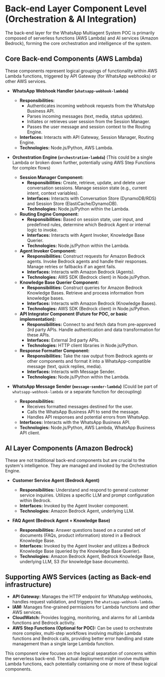 # Back-end Layer Component Level (Orchestration & AI Integration)

The back-end layer for the WhatsApp Multiagent System POC is primarily composed of serverless functions (AWS Lambda) and AI services (Amazon Bedrock), forming the core orchestration and intelligence of the system.

## Core Back-end Components (AWS Lambda)

These components represent logical groupings of functionality within AWS Lambda functions, triggered by API Gateway (for WhatsApp webhooks) or other AWS services.

*   **WhatsApp Webhook Handler (`whatsapp-webhook-lambda`)**
    *   **Responsibilities:**
        *   Authenticates incoming webhook requests from the WhatsApp Business API.
        *   Parses incoming messages (text, media, status updates).
        *   Initiates or retrieves user session from the Session Manager.
        *   Passes the user message and session context to the Routing Engine.
    *   **Interfaces:** Interacts with API Gateway, Session Manager, Routing Engine.
    *   **Technologies:** Node.js/Python, AWS Lambda.

*   **Orchestration Engine (`orchestration-lambda`)** (This could be a single Lambda or broken down further, potentially using AWS Step Functions for complex flows)
    *   **Session Manager Component:**
        *   **Responsibilities:** Create, retrieve, update, and delete user conversation sessions. Manage session state (e.g., current intent, context variables).
        *   **Interfaces:** Interacts with Conversation Store (DynamoDB/RDS) and Session Store (ElastiCache/DynamoDB).
        *   **Technologies:** Node.js/Python within the Lambda.
    *   **Routing Engine Component:**
        *   **Responsibilities:** Based on session state, user input, and predefined rules, determine which Bedrock Agent or internal logic to invoke.
        *   **Interfaces:** Interacts with Agent Invoker, Knowledge Base Querier.
        *   **Technologies:** Node.js/Python within the Lambda.
    *   **Agent Invoker Component:**
        *   **Responsibilities:** Construct requests for Amazon Bedrock agents. Invoke Bedrock agents and handle their responses. Manage retries or fallbacks if an agent fails.
        *   **Interfaces:** Interacts with Amazon Bedrock (Agents).
        *   **Technologies:** AWS SDK (Bedrock client) in Node.js/Python.
    *   **Knowledge Base Querier Component:**
        *   **Responsibilities:** Construct queries for Amazon Bedrock Knowledge Bases. Retrieve and process information from knowledge bases.
        *   **Interfaces:** Interacts with Amazon Bedrock (Knowledge Bases).
        *   **Technologies:** AWS SDK (Bedrock client) in Node.js/Python.
    *   **API Integrator Component (Future for POC, or basic implementation):**
        *   **Responsibilities:** Connect to and fetch data from pre-approved 3rd party APIs. Handle authentication and data transformation for these APIs.
        *   **Interfaces:** External 3rd party APIs.
        *   **Technologies:** HTTP client libraries in Node.js/Python.
    *   **Response Formatter Component:**
        *   **Responsibilities:** Take the raw output from Bedrock agents or other components and format it into a WhatsApp-compatible message (text, quick replies, media).
        *   **Interfaces:** Interacts with Message Sender.
        *   **Technologies:** Node.js/Python within the Lambda.

*   **WhatsApp Message Sender (`message-sender-lambda`)** (Could be part of `whatsapp-webhook-lambda` or a separate function for decoupling)
    *   **Responsibilities:**
        *   Receives formatted messages destined for the user.
        *   Calls the WhatsApp Business API to send the message.
        *   Handles API responses and potential errors from WhatsApp.
    *   **Interfaces:** Interacts with the WhatsApp Business API.
    *   **Technologies:** Node.js/Python, AWS Lambda, WhatsApp Business API client.

## AI Layer Components (Amazon Bedrock)

These are not traditional back-end components but are crucial to the system's intelligence. They are managed and invoked by the Orchestration Engine.

*   **Customer Service Agent (Bedrock Agent)**
    *   **Responsibilities:** Understand and respond to general customer service inquiries. Utilizes a specific LLM and prompt configuration within Bedrock.
    *   **Interfaces:** Invoked by the Agent Invoker component.
    *   **Technologies:** Amazon Bedrock Agent, underlying LLM.

*   **FAQ Agent (Bedrock Agent + Knowledge Base)**
    *   **Responsibilities:** Answer questions based on a curated set of documents (FAQs, product information) stored in a Bedrock Knowledge Base.
    *   **Interfaces:** Invoked by the Agent Invoker and utilizes a Bedrock Knowledge Base (queried by the Knowledge Base Querier).
    *   **Technologies:** Amazon Bedrock Agent, Bedrock Knowledge Base, underlying LLM, S3 (for knowledge base documents).

## Supporting AWS Services (acting as Back-end infrastructure)

*   **API Gateway:** Manages the HTTP endpoint for WhatsApp webhooks, handles request validation, and triggers the `whatsapp-webhook-lambda`.
*   **IAM:** Manages fine-grained permissions for Lambda functions and other AWS services.
*   **CloudWatch:** Provides logging, monitoring, and alarms for all Lambda functions and Bedrock activity.
*   **AWS Step Functions (Optional for POC):** Can be used to orchestrate more complex, multi-step workflows involving multiple Lambda functions and Bedrock calls, providing better error handling and state management than a single large Lambda function.

This component view focuses on the logical separation of concerns within the serverless back-end. The actual deployment might involve multiple Lambda functions, each potentially containing one or more of these logical components.
